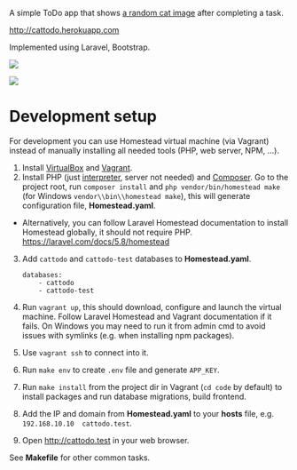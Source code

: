 A simple ToDo app that shows [a random cat image](https://thecatapi.com/) after completing a task.

http://cattodo.herokuapp.com

Implemented using Laravel, Bootstrap.

![](https://i.imgur.com/UIeB445.png)

![](https://i.imgur.com/H6o6EPv.png)

# Development setup

For development you can use Homestead virtual machine (via Vagrant) instead of manually installing all needed tools (PHP, web server, NPM, ...).

 1. Install [VirtualBox](https://www.virtualbox.org/wiki/Downloads) and [Vagrant](https://www.vagrantup.com/downloads.html).
 2. Install PHP (just [interpreter](http://php.net/downloads.php), server not needed) and [Composer](https://getcomposer.org/download/). Go to the project root, run `composer install` and `php vendor/bin/homestead make` (for Windows `vendor\\bin\\homestead make`), this will generate configuration file, **Homestead.yaml**.
  - Alternatively, you can follow Laravel Homestead documentation to install Homestead globally, it should not require PHP. https://laravel.com/docs/5.8/homestead
 3. Add `cattodo` and `cattodo-test` databases to **Homestead.yaml**.

     ```
     databases:
         - cattodo
         - cattodo-test
     ```
 4. Run `vagrant up`, this should download, configure and launch the virtual machine. Follow Laravel Homestead and Vagrant documentation if it fails. On Windows you may need to run it from admin cmd to avoid issues with symlinks (e.g. when installing npm packages).
 5. Use `vagrant ssh` to connect into it.
 6. Run `make env` to create `.env` file and generate `APP_KEY`.
 7. Run `make install` from the project dir in Vagrant (`cd code` by default) to install packages and run database migrations, build frontend.
 8. Add the IP and domain from **Homestead.yaml** to your **hosts** file, e.g. `192.168.10.10  cattodo.test`.
 9. Open http://cattodo.test in your web browser.

See **Makefile** for other common tasks.
